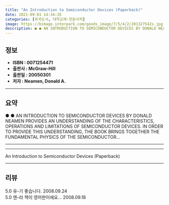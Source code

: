 ```yaml
---
title: "An Introduction to Semiconductor Devices (Paperback)"
date: 2021-09-01 14:34:35
categories: [외국도서, 대학교재-전문서적]
image: https://bimage.interpark.com/goods_image/7/5/4/2/201327542s.jpg
description: ● ● AN INTRODUCTION TO SEMICONDUCTOR DEVICES BY DONALD NEAMEN PROVIDES AN UNDERSTANDING OF THE CHARACTERISTICS, OPERATIONS AND LIMITATIONS OF SEMICONDUCTOR DE
---
```


## **정보**

- **ISBN : 0071254471**
- **출판사 : McGraw-Hill**
- **출판일 : 20050301**
- **저자 : Neamen, Donald A.**

------



## **요약**

●  ●  AN INTRODUCTION TO SEMICONDUCTOR DEVICES BY DONALD NEAMEN PROVIDES AN UNDERSTANDING OF THE CHARACTERISTICS, OPERATIONS AND LIMITATIONS OF SEMICONDUCTOR DEVICES. IN ORDER TO PROVIDE THIS UNDERSTANDING, THE BOOK BRINGS TOGETHER THE FUNDAMENTAL PHYSICS OF THE SEMICONDUCTOR... 

------



------


An Introduction to Semiconductor Devices (Paperback) 

------


## **리뷰** 

5.0 유-기 좋습니다.  2008.09.24 <br/>5.0 엔-라 책이 영어판이에요...  2008.09.18 <br/>